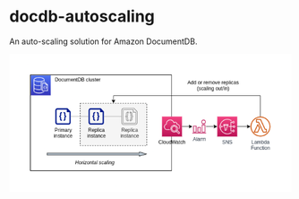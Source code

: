 # docdb-autoscaling

An auto-scaling solution for Amazon DocumentDB.

![Architecture diagram](./assets/diagram.png)
